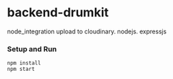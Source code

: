 # backend-drumkit
node_integration
upload to cloudinary. nodejs. expressjs

### Setup and Run
```
npm install
npm start
```